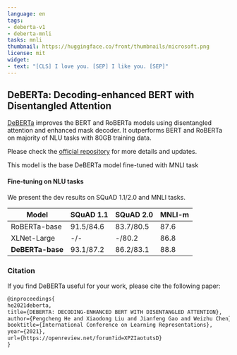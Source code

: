 ```yaml
---
language: en
tags: 
- deberta-v1
- deberta-mnli
tasks: mnli
thumbnail: https://huggingface.co/front/thumbnails/microsoft.png
license: mit
widget:
- text: "[CLS] I love you. [SEP] I like you. [SEP]"
---
```


## DeBERTa: Decoding-enhanced BERT with Disentangled Attention

[DeBERTa](https://arxiv.org/abs/2006.03654) improves the BERT and RoBERTa models using disentangled attention and enhanced mask decoder. It outperforms BERT and RoBERTa on  majority of NLU tasks with 80GB training data. 

Please check the [official repository](https://github.com/microsoft/DeBERTa) for more details and updates.

This model is the base DeBERTa model fine-tuned with MNLI task

#### Fine-tuning on NLU tasks

We present the dev results on SQuAD 1.1/2.0 and MNLI tasks.

| Model             | SQuAD 1.1 | SQuAD 2.0 | MNLI-m |
|-------------------|-----------|-----------|--------|
| RoBERTa-base      | 91.5/84.6 | 83.7/80.5 | 87.6   |
| XLNet-Large       | -/-       | -/80.2    | 86.8   |
| **DeBERTa-base**  | 93.1/87.2 | 86.2/83.1 | 88.8   |

### Citation

If you find DeBERTa useful for your work, please cite the following paper:

``` latex
@inproceedings{
he2021deberta,
title={DEBERTA: DECODING-ENHANCED BERT WITH DISENTANGLED ATTENTION},
author={Pengcheng He and Xiaodong Liu and Jianfeng Gao and Weizhu Chen},
booktitle={International Conference on Learning Representations},
year={2021},
url={https://openreview.net/forum?id=XPZIaotutsD}
}
```
